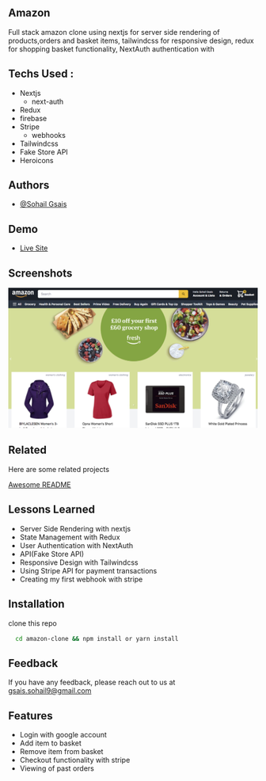 ## Amazon

Full stack amazon clone using nextjs for server side rendering of products,orders and basket items,
tailwindcss for responsive design, redux for shopping basket functionality, NextAuth authentication with


## Techs Used :
- Nextjs
    - next-auth
- Redux
- firebase
- Stripe
    - webhooks
- Tailwindcss
- Fake Store API
- Heroicons
## Authors

- [@Sohail Gsais](https://www.github.com/SohailMG)
## Demo

- [Live Site](https://https://amazon-clone-iota-liart.vercel.app/)
## Screenshots

![App Screenshot](AmazonSS.png)

## Related

Here are some related projects

[Awesome README](https://github.com/matiassingers/awesome-readme)
## Lessons Learned
- Server Side Rendering with nextjs
- State Management with Redux
- User Authentication with NextAuth
- API(Fake Store API)
- Responsive Design with Tailwindcss
- Using Stripe API for payment transactions
- Creating my first webhook with stripe

## Installation

clone this repo

```bash
  cd amazon-clone && npm install or yarn install
```

## Feedback

If you have any feedback, please reach out to us at gsais.sohail9@gmail.com

## Features

- Login with google account
- Add item to basket
- Remove item from basket
- Checkout functionality with stripe
- Viewing of past orders

